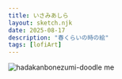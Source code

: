 ```yaml
---
title: いさみあしら
layout: sketch.njk
date: 2025-08-17
description: "春くらいの時の絵"
tags: [lofiArt]
---
```


![hadakanbonezumi-doodle](/images/20250817.png)
me